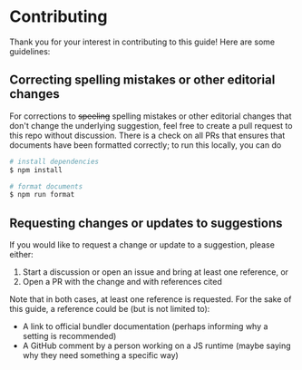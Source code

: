 # Contributing

Thank you for your interest in contributing to this guide! Here are some guidelines:

## Correcting spelling mistakes or other editorial changes

For corrections to ~~speeling~~ spelling mistakes or other editorial changes that don't change the underlying suggestion, feel free to create a pull request to this repo without discussion. There is a check on all PRs that ensures that documents have been formatted correctly; to run this locally, you can do

```bash
# install dependencies
$ npm install

# format documents
$ npm run format
```

## Requesting changes or updates to suggestions

If you would like to request a change or update to a suggestion, please either:

1. Start a discussion or open an issue and bring at least one reference, or
2. Open a PR with the change and with references cited

Note that in both cases, at least one reference is requested. For the sake of this guide, a reference could be (but is not limited to):

- A link to official bundler documentation (perhaps informing why a setting is recommended)
- A GitHub comment by a person working on a JS runtime (maybe saying why they need something a specific way)
